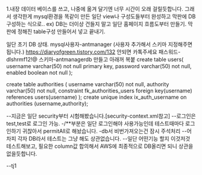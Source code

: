 1.내장 데이터 베이스를 쓰고, 나중에 옮겨 달기엔 너무 시간이 오래 걸릴듯합니다.
그래서 생각한게 mysql환경을 똑같이 만든 일단 view나 구성도들부터 완성하고 막판에 DB구성하는 식으로..
ex)
DB는 더이상 건들지 말고 일단 홈페이지 흐름도부터 만들기.
막판에 정해진 table구성 만들어서 넣고 끝내기.

일단 초기 DB 상태.
mysql사용자-antmanager
(사용자 추가해서 스키마 지정해주면 됩니다.)
https://diaryofgreen.tistory.com/132
안되면 카톡주세요
패스워드-dlshrmf12!@
스키마-antmanagerdb
만들고 
아래꺼 복붙
create table users(
	username varchar(50) not null primary key,
	password varchar(50) not null,
	enabled boolean not null
);

create table authorities (
	username varchar(50) not null,
	authority varchar(50) not null,
	constraint fk_authorities_users foreign key(username) references users(username)
);
create unique index ix_auth_username on authorities (username,authority);

--지금은 일단 security부터 시험해봤습니다.[security-context.xml참고]
	--로그인은 test,test로 로그인 가능.
	-/**부분은 일단 로그인해야 사용가능인데 테스트때마다 로그인하기 귀찮아서 permitAll로 해놨습니다.
	-db서 비번가져오는건 잠시 주석처리
--어차피 각자 DB라서 테스트는 그냥 해도 상관없습니다.
--일단 어떤기능 할지 이것저것 테스트해보고, 필요한 column값 합의해서 AWS에 최종적으로 DB올리면 되니 상관을 없을듯합니다.

--tj1